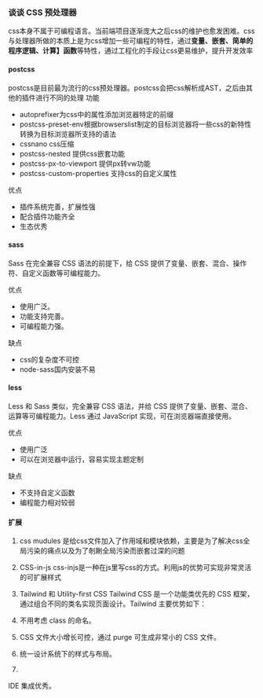 ### 谈谈 CSS 预处理器
css本身不属于可编程语言。当前端项目逐渐庞大之后css的维护也愈发困难。css与处理器所做的本质上是为css增加一些可编程的特性，通过**变量、嵌套、简单的程序逻辑、计算】函数**等特性，通过工程化的手段让css更易维护，提升开发效率

#### postcss
postcss是目前最为流行的css预处理器。postcss会把css解析成AST，之后由其他的插件进行不同的处理
功能
 - autoprefixer为css中的属性添加浏览器特定的前缀
 - postcss-preset-env根据browserslist制定的目标浏览器将一些css的新特性转换为目标浏览器所支持的语法
 - cssnano css压缩
 - postcss-nested 提供css嵌套功能
 - postcss-px-to-viewport 提供px转vw功能
 - postcss-custom-properties 支持css的自定义属性

 优点
 - 插件系统完善，扩展性强
 - 配合插件功能齐全
 - 生态优秀

#### sass
Sass 在完全兼容 CSS 语法的前提下，给 CSS 提供了变量、嵌套、混合、操作符、自定义函数等可编程能力。 

优点
 - 使用广泛。
 - 功能支持完善。
 - 可编程能力强。

 缺点
 - css的复杂度不可控
 - node-sass国内安装不易

#### less

Less 和 Sass 类似，完全兼容 CSS 语法，并给 CSS 提供了变量、嵌套、混合、运算等可编程能力。Less 通过 JavaScript 实现，可在浏览器端直接使用。

优点
 - 使用广泛
 - 可以在浏览器中运行，容易实现主题定制

缺点
 - 不支持自定义函数
 - 编程能力相对较弱

#### 扩展
1. css mudules
是给css文件加入了作用域和模块依赖，主要是为了解决css全局污染的痛点以及为了剞劂全局污染而嵌套过深的问题

2. CSS-in-js
css-injs是一种在js里写css的方式。利用js的优势可实现非常灵活的可扩展样式

3. Tailwind 和 Utility-first CSS
Tailwind CSS 是一个功能类优先的 CSS 框架，通过组合不同的类名实现页面设计。Tailwind 主要优势如下：

1. 不用考虑 class 的命名。
2. CSS 文件大小增长可控，通过 purge 可生成非常小的 CSS 文件。
3. 统一设计系统下的样式与布局。
4. 
IDE 集成优秀。